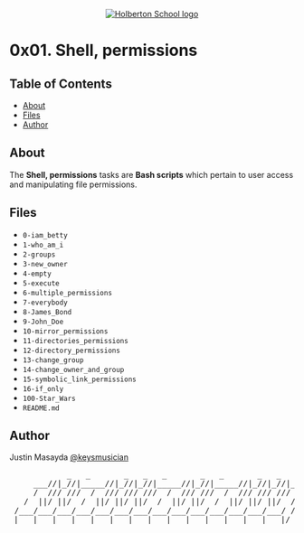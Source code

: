 <p align="center">
  <a href=#>
    <img src="https://intranet.hbtn.io/assets/holberton-logo-full-black-157ccfa3d2134776c1e3f78c0fe682968e8848b64fcacc6187976044f75f35a8.png" alt="Holberton School logo">
  </a>
</p>

# 0x01. Shell, permissions

## Table of Contents
* [About](#about)
* [Files](#files)
* [Author](#author)

## About
The **Shell, permissions** tasks are **Bash scripts** which pertain to user access and manipulating file permissions.

## Files
* `0-iam_betty`
* `1-who_am_i`
* `2-groups`
* `3-new_owner`
* `4-empty`
* `5-execute`
* `6-multiple_permissions`
* `7-everybody`
* `8-James_Bond`
* `9-John_Doe`
* `10-mirror_permissions`
* `11-directories_permissions`
* `12-directory_permissions`
* `13-change_group`
* `14-change_owner_and_group`
* `15-symbolic_link_permissions`
* `16-if_only`
* `100-Star_Wars`
* `README.md`

## Author
Justin Masayda [@keysmusician](https://github.com/keysmusician)
<pre align="center">
            _   _       _   _   _       _   _       _   _   _
     ___//|_//|_____//|_//|_//|_____//|_//|_____//|_//|_//|___
     /  /// ///  /  /// /// ///  /  /// ///  /  /// /// ///  / |
   /  ||/ ||/  /  ||/ ||/ ||/  /  ||/ ||/  /  ||/ ||/ ||/  / /
 /___/___/___/___/___/___/___/___/___/___/___/___/___/___/ /
|___|___|___|___|___|___|___|___|___|___|___|___|___|___|/
</pre>
<p><span style="font-family: 'Lucida Console'; line-height: 14px; font-size: 14px; display: inline-block;">&nbsp;</span></p>

